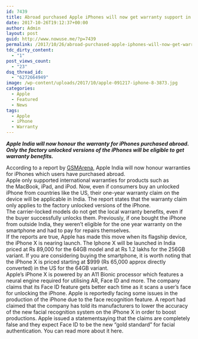 ```yaml
---
id: 7439
title: Abroad purchased Apple iPhones will now get warranty support in India
date: 2017-10-26T19:12:37+00:00
author: Admin
layout: post
guid: http://www.nowuse.me/?p=7439
permalink: /2017/10/26/abroad-purchased-apple-iphones-will-now-get-warranty-support-india/
tdc_dirty_content:
  - "1"
post_views_count:
  - "23"
dsq_thread_id:
  - "6272664949"
image: /wp-content/uploads/2017/10/apple-091217-iphone-8-3873.jpg
categories:
  - Apple
  - Featured
  - News
tags:
  - Apple
  - iPhone
  - Warranty
---
```

<p class="h2h"><em><strong>Apple India will now honour the warranty for iPhones purchased abroad. Only the factory unlocked versions of the iPhones will be eligible to get warranty benefits.</strong></em></p>

<div>According to a report by <a href="https://www.gsmarena.com/apple_india_now_provides_international_warranty_on_iphones-news-27920.php" target="_blank" rel="nofollow noopener">GSMArena</a>, Apple India will now honour warranties for iPhones which users have purchased abroad.</div>
<div></div>
<div>Apple only supported international warranties for products such as the MacBook, iPad, and iPod. Now, even if consumers buy an unlocked iPhone from countries like the US, their one-year warranty claim on the device will be applicable in India. The report states that the warranty claim only applies to the factory unlocked versions of the iPhone.</div>
<div></div>
<div>The carrier-locked models do not get the local warranty benefits, even if the buyer successfully unlocks them. Previously, if one bought the iPhone from outside India, they weren’t eligible for the one year warranty on the smartphone and had to pay for repairs themselves.</div>
<div></div>
<div>If the reports are true, Apple has made this move when its flagship device, the iPhone X is nearing launch. The Iphone X will be launched in India priced at Rs 89,000 for the 64GB model and at Rs 1.2 lakhs for the 256GB variant. If you are considering buying the smartphone, it is worth noting that the iPhone X is priced starting at $999 (Rs 65,000 approx directly converted) in the US for the 64GB variant.</div>
<div></div>
<div>Apple’s iPhone X is powered by an A11 Bionic processor which features a neural engine required for utilising AR, Face ID and more. The company claims that its Face ID feature gets better each time as it scans a user’s face for unlocking the iPhone. Apple is reportedly facing some issues in the production of the iPhone due to the face recognition feature. A report had claimed that the company has told its manufacturers to lower the accuracy of the new facial recognition system on the iPhone X in order to boost productions. Apple issued a statementsaying that the claims are completely false and they expect Face ID to be the new “gold standard” for facial authentication. You can read more about it here.</div>